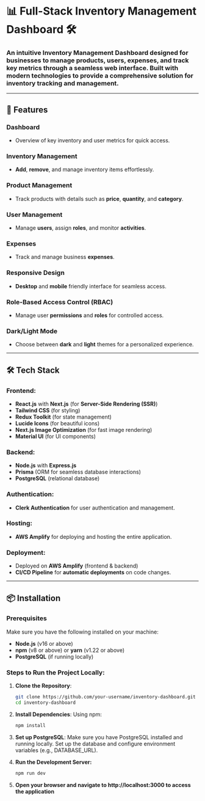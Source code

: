 # 📊 **Full-Stack Inventory Management Dashboard** 🛠️

### An intuitive **Inventory Management Dashboard** designed for businesses to manage products, users, expenses, and track key metrics through a seamless web interface. Built with modern technologies to provide a comprehensive solution for inventory tracking and management.

---

## 🚀 **Features**

### **Dashboard**
- Overview of key inventory and user metrics for quick access.

### **Inventory Management**
- **Add**, **remove**, and manage inventory items effortlessly.

### **Product Management**
- Track products with details such as **price**, **quantity**, and **category**.

### **User Management**
- Manage **users**, assign **roles**, and monitor **activities**.

### **Expenses**
- Track and manage business **expenses**.

### **Responsive Design**
- **Desktop** and **mobile** friendly interface for seamless access.

### **Role-Based Access Control (RBAC)**
- Manage user **permissions** and **roles** for controlled access.

### **Dark/Light Mode**
- Choose between **dark** and **light** themes for a personalized experience.

---

## 🛠️ **Tech Stack**

### **Frontend:**
- **React.js** with **Next.js** (for **Server-Side Rendering (SSR)**)
- **Tailwind CSS** (for styling)
- **Redux Toolkit** (for state management)
- **Lucide Icons** (for beautiful icons)
- **Next.js Image Optimization** (for fast image rendering)
- **Material UI** (for UI components)

### **Backend:**
- **Node.js** with **Express.js**
- **Prisma** (ORM for seamless database interactions)
- **PostgreSQL** (relational database)

### **Authentication:**
- **Clerk Authentication** for user authentication and management.

### **Hosting:**
- **AWS Amplify** for deploying and hosting the entire application.

### **Deployment:**
- Deployed on **AWS Amplify** (frontend & backend)
- **CI/CD Pipeline** for **automatic deployments** on code changes.

---

## 📦 **Installation**

### **Prerequisites**
Make sure you have the following installed on your machine:
- **Node.js** (v16 or above)
- **npm** (v8 or above) or **yarn** (v1.22 or above)
- **PostgreSQL** (if running locally)

### **Steps to Run the Project Locally:**

1. **Clone the Repository**:
   ```bash
   git clone https://github.com/your-username/inventory-dashboard.git
   cd inventory-dashboard
   ```
2. **Install Dependencies**: Using npm:
   ```bash
   npm install
   ```
3. **Set up PostgreSQL**:
   Make sure you have PostgreSQL installed and running locally.
   Set up the database and configure environment variables (e.g., DATABASE_URL).

4. **Run the Development Server:**
   ```bash
   npm run dev
   ```
5. **Open your browser and navigate to http://localhost:3000 to access the application**





